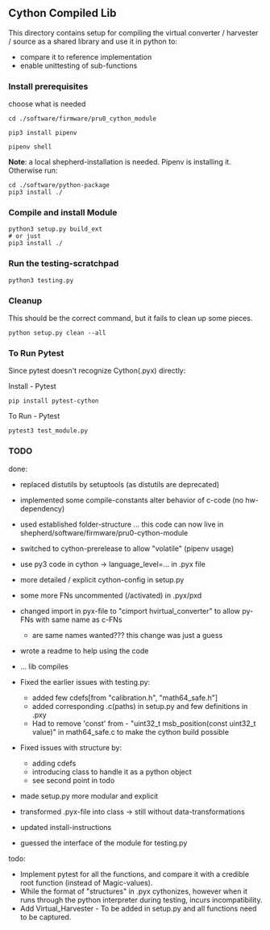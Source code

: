 ## Cython Compiled Lib

This directory contains setup for compiling the virtual converter / harvester / source as a shared library and use it in python to:
- compare it to reference implementation
- enable unittesting of sub-functions

### Install prerequisites

choose what is needed

```Shell
cd ./software/firmware/pru0_cython_module

pip3 install pipenv

pipenv shell
```

**Note**: a local shepherd-installation is needed. Pipenv is installing it. Otherwise run:

```Shell
cd ./software/python-package
pip3 install ./
```

### Compile and install Module

```Shell
python3 setup.py build_ext
# or just
pip3 install ./
```

### Run the testing-scratchpad

```Shell
python3 testing.py
```

### Cleanup

This should be the correct command, but it fails to clean up some pieces.

```Shell
python setup.py clean --all
```

### To Run Pytest

Since pytest doesn't recognize Cython(.pyx) directly:

Install - Pytest
```shell
pip install pytest-cython
```

To Run - Pytest
```Shell
pytest3 test_module.py
```

### TODO

done:
- replaced distutils by setuptools (as distutils are deprecated)
- implemented some compile-constants alter behavior of c-code (no hw-dependency)
- used established folder-structure ... this code can now live in shepherd/software/firmware/pru0-cython-module
- switched to cython-prerelease to allow "volatile" (pipenv usage)
- use py3 code in cython -> language_level=... in .pyx file
- more detailed / explicit cython-config in setup.py
- some more FNs uncommented (/activated) in .pyx/pxd
- changed import in pyx-file to "cimport hvirtual_converter" to allow py-FNs with same name as c-FNs
  - are same names wanted??? this change was just a guess
- wrote a readme to help using the code
- ... lib compiles

- Fixed the earlier issues with testing.py:
	- added few cdefs[from "calibration.h", "math64_safe.h"]
	- added corresponding .c(paths) in setup.py and few definitions in .pxy
	- Had to remove 'const' from - "uint32_t msb_position(const uint32_t value)" in math64_safe.c to make
	  the cython build possible
- Fixed issues with structure by:
	- adding cdefs
	- introducing class to handle it as a python object
	- see second point in todo

- made setup.py more modular and explicit
- transformed .pyx-file into class -> still without data-transformations
- updated install-instructions
- guessed the interface of the module for testing.py

todo:
- Implement pytest for all the functions, and compare it with a credible root function (instead of Magic-values).
- While the format of "structures" in .pyx cythonizes, however when it runs through the python interpreter during testing, incurs incompatibility.
- Add Virtual_Harvester - To be added in setup.py and all functions need to be captured.
